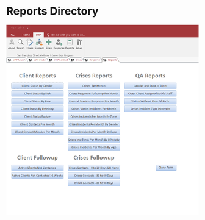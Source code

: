 # Reports Directory

![SVIP Reports Directory](Reports.png "SVIP Reports Directory")

<!-- for sizing images -->
<!-- <img src="http://image.com/image.png" width="200" height="100" /> -->